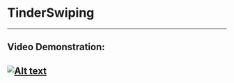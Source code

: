 # TinderSwiping
---
## Video Demonstration:
[![Alt text](https://img.youtube.com/vi/fGl0PwG4_yc/0.jpg)](https://www.youtube.com/watch?v=fGl0PwG4_yc)
---
